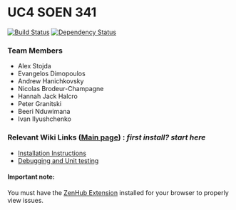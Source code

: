 # UC4 SOEN 341
[![Build Status](https://travis-ci.org/alexstojda/SOEN341.svg?branch=master)](https://travis-ci.org/alexstojda/SOEN341) 
[![Dependency Status](https://www.versioneye.com/user/projects/5a6c011c0fb24f7d3292d0c6/badge.svg?style=flat-square)](https://www.versioneye.com/user/projects/5a6c011c0fb24f7d3292d0c6)

### Team Members
 - Alex Stojda
 - Evangelos Dimopoulos
 - Andrew Hanichkovsky
 - Nicolas Brodeur-Champagne
 - Hannah Jack Halcro
 - Peter Granitski
 - Beeri Nduwimana
 - Ivan Ilyushchenko

### Relevant Wiki Links ([Main page](https://github.com/alexstojda/SOEN341/wiki)) : *first install? start here* 
- [Installation Instructions](https://github.com/alexstojda/SOEN341/wiki/Installation-Instructions)
- [Debugging and Unit testing](https://github.com/alexstojda/SOEN341/wiki/Debugging-and-Unit-testing)

#### Important note: 
You must have the [ZenHub Extension](https://www.zenhub.com/extension) installed for your browser to properly view issues. 